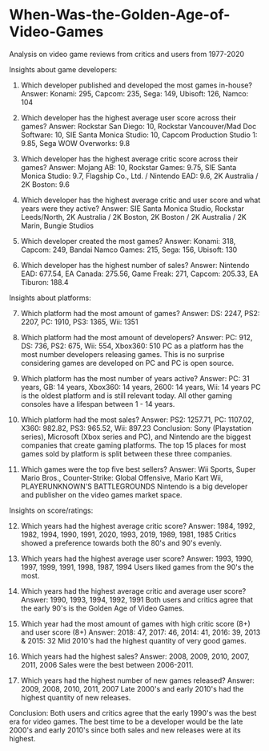 # When-Was-the-Golden-Age-of-Video-Games
Analysis on video game reviews from critics and users from 1977-2020

Insights about game developers:

1. Which developer published and developed the most games in-house?
Answer: Konami: 295, Capcom: 235, Sega: 149, Ubisoft: 126, Namco: 104

2. Which developer has the highest average user score across their games?
Answer: Rockstar San Diego: 10, Rockstar Vancouver/Mad Doc Software: 10, SIE Santa Monica Studio: 10, Capcom Production Studio 1: 9.85, Sega WOW Overworks: 9.8

3. Which developer has the highest average critic score across their games?
Answer: Mojang AB: 10, Rockstar Games: 9.75, SIE Santa Monica Studio: 9.7, Flagship Co., Ltd. / Nintendo EAD: 9.6, 2K Australia / 2K Boston: 9.6

4. Which developer has the highest average critic and user score and what years were they active?
Answer: SIE Santa Monica Studio, Rockstar Leeds/North, 2K Australia / 2K Boston, 2K Boston / 2K Australia / 2K Marin, Bungie Studios

5. Which developer created the most games?
Answer: Konami: 318, Capcom: 249, Bandai Namco Games: 215, Sega: 156, Ubisoft: 130

6. Which developer has the highest number of sales?
Answer: Nintendo EAD: 677.54, EA Canada: 275.56, Game Freak: 271, Capcom: 205.33, EA Tiburon: 188.4

Insights about platforms:

7. Which platform had the most amount of games?
Answer: DS: 2247, PS2: 2207, PC: 1910, PS3: 1365, Wii: 1351

8. Which platform had the most amount of developers?
Answer: PC: 912, DS: 736, PS2: 675, Wii: 554, Xbox360: 510
PC as a platform has the most number developers releasing games.
This is no surprise considering games are developed on PC and PC is open source.

9. Which platform has the most number of years active?
Answer: PC: 31 years, GB: 14 years, Xbox360: 14 years, 2600: 14 years, Wii: 14 years
PC is the oldest platform and is still relevant today. All other gaming consoles have a lifespan between 1 - 14 years.

10. Which platform had the most sales?
Answer: PS2: 1257.71, PC: 1107.02, X360: 982.82, PS3: 965.52, Wii: 897.23
Conclusion: Sony (Playstation series), Microsoft (Xbox series and PC), and Nintendo are the biggest companies that create gaming platforms.
The top 15 places for most games sold by platform is split between these three companies.

11. Which games were the top five best sellers?
Answer: Wii Sports, Super Mario Bros., Counter-Strike: Global Offensive, Mario Kart Wii, PLAYERUNKNOWN'S BATTLEGROUNDS
Nintendo is a big developer and publisher on the video games market space.

Insights on score/ratings:

12. Which years had the highest average critic score?
Answer: 1984, 1992, 1982, 1994, 1990, 1991, 2020, 1993, 2019, 1989, 1981, 1985
Critics showed a preference towards both the 80's and 90's evenly.

13. Which years had the highest average user score?
Answer: 1993, 1990, 1997, 1999, 1991, 1998, 1987, 1994
Users liked games from the 90's the most.

14. Which years had the highest average critic and average user score?
Answer: 1990, 1993, 1994, 1992, 1991
Both users and critics agree that the early 90's is the Golden Age of Video Games.

15. Which year had the most amount of games with high critic score (8+) and user score (8+)
Answer: 2018: 47, 2017: 46, 2014: 41, 2016: 39, 2013 & 2015: 32
Mid 2010's had the highest quantity of very good games.

16. Which years had the highest sales?
Answer: 2008, 2009, 2010, 2007, 2011, 2006
Sales were the best between 2006-2011.

17. Which years had the highest number of new games released?
Answer: 2009, 2008, 2010, 2011, 2007
Late 2000's and early 2010's had the highest quantity of new releases.

Conclusion:
Both users and critics agree that the early 1990's was the best era for video games.
The best time to be a developer would be the late 2000's and early 2010's since both sales and new releases were at its highest.
